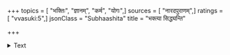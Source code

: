 +++
topics = [ "भक्तिः", "ज्ञानम्", "कर्म", "योगः",]
sources = [ "नारदपुराणम्",]
ratings = [ "vvasuki:5",]
jsonClass = "Subhaashita"
title = "भक्त्या सिद्ध्यन्ति"

+++

<details><summary>Text</summary>

भक्त्या सिद्ध्यन्ति कर्माणि कर्मभिस्तुष्यते हरिः।  
तस्मिंस्तुष्टे भवेत् ज्ञानं ज्ञानान्मोक्षमवाप्यते॥
</details>
